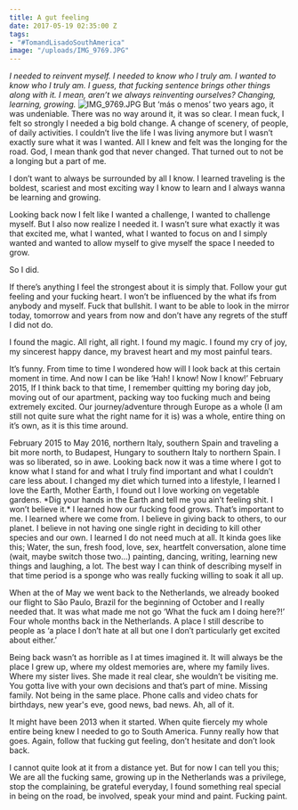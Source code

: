 ```yaml
---
title: A gut feeling
date: 2017-05-19 02:35:00 Z
tags:
- "#TomandLisadoSouthAmerica"
image: "/uploads/IMG_9769.JPG"
---
```


*I needed to reinvent myself. I needed to know who I truly am. I wanted to know who I truly am. I guess, that fucking sentence brings other things along with it. I mean, aren’t we always reinventing ourselves? Changing, learning, growing.*<!--more-->
![IMG_9769.JPG](/uploads/IMG_9769.JPG)
But ‘más o menos’ two years ago, it was undeniable. There was no way around it, it was so clear. I mean fuck, I felt so strongly I needed a big bold change. A change of scenery, of people, of daily activities. I couldn’t live the life I was living anymore but I wasn’t exactly sure what it was I wanted. All I knew and felt was the longing for the road. God, I mean thank god that never changed. That turned out to not be a longing but a part of me.

I don’t want to always be surrounded by all I know. I learned traveling is the boldest, scariest and most exciting way I know to learn and I always wanna be learning and growing.

Looking back now I felt like I wanted a challenge, I wanted to challenge myself. But I also now realize I needed it. I wasn’t sure what exactly it was that excited me, what I wanted, what I wanted to focus on and I simply wanted and wanted to allow myself to give myself the space I needed to grow.

So I did.

If there’s anything I feel the strongest about it is simply that. Follow your gut feeling and your fucking heart. I won’t be influenced by the what ifs from anybody and myself. Fuck that bullshit. I want to be able to look in the mirror today, tomorrow and years from now and don’t have any regrets of the stuff I did not do.

I found the magic. All right, all right. I found my magic. I found my cry of joy, my sincerest happy dance, my bravest heart and my most painful tears.

It’s funny. From time to time I wondered how will I look back at this certain moment in time. And now I can be like ‘Hah! I know! Now I know!’ February 2015, If I think back to that time, I remember quitting my boring day job, moving out of our apartment, packing way too fucking much and being extremely excited. Our journey/adventure through Europe as a whole (I am still not quite sure what the right name for it is) was a whole, entire thing on it’s own, as it is this time around.

February 2015 to May 2016, northern Italy, southern Spain and traveling a bit more north, to Budapest, Hungary to southern Italy to northern Spain. I was so liberated, so in awe. Looking back now it was a time where I got to know what I stand for and what I truly find important and what I couldn’t care less about. I changed my diet which turned into a lifestyle, I learned I love the Earth, Mother Earth, I found out I love working on vegetable gardens. \*Dig your hands in the Earth and tell me you ain’t feeling shit. I won’t believe it.\* I learned how our fucking food grows. That’s important to me. I learned where we come from. I believe in giving back to others, to our planet. I believe in not having one single right in deciding to kill other species and our own. I learned I do not need much at all. It kinda goes like this; Water, the sun, fresh food, love, sex, heartfelt conversation, alone time (wait, maybe switch those two…) painting, dancing, writing, learning new things and laughing, a lot. The best way I can think of describing myself in that time period is a sponge who was really fucking willing to soak it all up.

When at the of May we went back to the Netherlands, we already booked our flight to São Paulo, Brazil for the beginning of October and I really needed that. It was what made me not go ‘What the fuck am I doing here?!’ Four whole months back in the Netherlands. A place I still describe to people as ‘a place I don’t hate at all but one I don’t particularly get excited about either.’

Being back wasn’t as horrible as I at times imagined it. It will always be the place I grew up, where my oldest memories are, where my family lives. Where my sister lives. She made it real clear, she wouldn’t be visiting me. You gotta live with your own decisions and that’s part of mine. Missing family. Not being in the same place. Phone calls and video chats for birthdays, new year's eve, good news, bad news. Ah, all of it.

It might have been 2013 when it started. When quite fiercely my whole entire being knew I needed to go to South America. Funny really how that goes. Again, follow that fucking gut feeling, don’t hesitate and don’t look back.

I cannot quite look at it from a distance yet. But for now I can tell you this; We are all the fucking same, growing up in the Netherlands was a privilege, stop the complaining, be grateful everyday, I found something real special in being on the road, be involved, speak your mind and paint. Fucking paint.